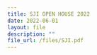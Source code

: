 ```yaml
---
title: SJI OPEN HOUSE 2022
date: 2022-06-01
layout: file
description: ""
file_url: /files/SJI.pdf
---
```

